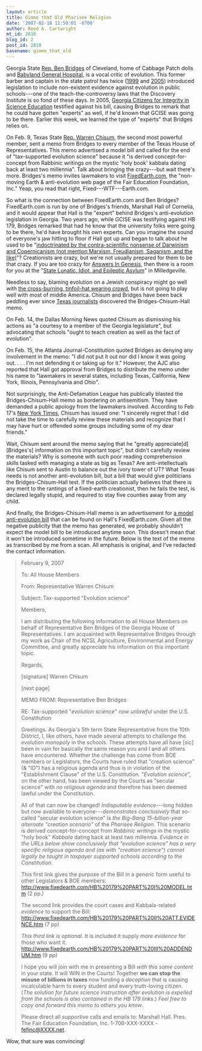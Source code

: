 ```yaml
---
layout: article
title: Gimme that Old Pharisee Religion
date: '2007-02-18 11:50:01 -0700'
author: Reed A. Cartwright
mt_id: 2810
blog_id: 2
post_id: 2810
basename: gimme_that_old
---
```

Georgia State [Rep. Ben Bridges](http://www.legis.state.ga.us/legis/2007_08/house/bios/bridgesBen/bridgesBenBio.htm) of Cleveland, home of Cabbage Patch dolls and [Babyland General Hospital](http://en.wikipedia.org/wiki/Babyland_General_Hospital), is a vocal critic of evolution.  This former barber and captain in the state patrol has twice ([1999](http://www.legis.ga.gov/legis/1999_00/leg/fulltext/hb117.htm) and [2005](http://www.legis.state.ga.us/legis/2005_06/fulltext/hb179.htm)) introduced legislation to include non-existent evidence against evolution in public schools---one of the teach-the-controversy laws that the Discovery Institute is so fond of these days.  In 2005, [Georgia Citizens for Integrity in Science Education](http://georgiascience.org/) testified against his bill, causing Bridges to remark that he could have gotten "experts" as well, if he'd known that GCISE was going to be there.  Earlier this week, we learned the type of "experts" that Bridges relies on.

On Feb. 9, Texas State [Rep. Warren Chisum](http://www.house.state.tx.us/members/dist88/chisum.htm), the second most powerful member, sent a memo from Bridges to every member of the Texas House of Representatives.  This memo advertised a model bill and called for the end of "tax-supported evolution science" because it "is derived concept-for-concept from Rabbinic writings on the mystic 'holy book' kabbala dating back at least two millennia".  Talk about bringing the crazy---but wait there's more.  Bridges's memo invites lawmakers to visit [FixedEarth.com](http://www.fixedearth.com/), the "non-moving Earth & anti-evolution web page of the Fair Education Foundation, Inc."  Yeap, you read that right, Fixed---WTF---Earth.com.

So what is the connection between FixedEarth.com and Ben Bridges?  FixedEarth.com is run by one of Bridges's friends, Marshall Hall of Cornelia, and it would appear that Hall is the "expert" behind Bridges's anti-evolution legislation in Georgia.  Two years ago, while GCISE was testifying against HB 179, Bridges remarked that had he know that the university folks were going to be there, he'd have brought his own experts. Can you imagine the sound of everyone's jaw hitting to floor if Hall got up and began to talk about he used to be "[indoctrinated by the contra-scientific nonsense of Darwinism and Copernicanism (not mention Marxism, Freudianism, Saganism, and the like)](http://www.positiveatheism.org/mail/eml9973.htm)"?  Creationists are crazy, but we're not usually prepared for them to be that crazy.  If you are too crazy for [Answers In Genesis](http://www.answersingenesis.org/tj/v15/i2/geocentrism_review.asp), then there is a room for you at the "[State Lunatic, Idiot, and Epileptic Asylum](http://en.wikipedia.org/wiki/Central_State_Hospital_%28Georgia%29)" in Milledgeville.

Needless to say, blaming evolution on a Jewish conspiracy might go well with [the cross-burning, tinfoil-hat wearing crowd](http://www.mrcranky.com/movies/amoresperros/30.html), but is not going to play well with most of middle America.  Chisum and Bridges have been back peddling ever since [Texas journalists](http://www.dallasnews.com/sharedcontent/dws/news/texassouthwest/stories/DN-evolution_14tex.ART.State.Edition1.298e1cb.html) discovered the Bridges-Chisum-Hall memo.

On Feb. 14, the Dallas Morning News quoted Chisum as dismissing his actions as "a courtesy to a member of the Georgia legislature", but advocating that schools "ought to teach creation as well as the fact of evolution".

On Feb. 15, the Atlanta Journal-Constitution quoted Bridges as denying any involvement in the memo: "I did not put it out nor did I know it was going out. . . .  I'm not defending it or taking up for it."  However, the AJC also reported that Hall got approval from Bridges to distribute the memo under his name to "lawmakers in several states, including Texas, California, New York, Illinois, Pennsylvania and Ohio".

Not surprisingly, the Anti-Defamation League has publically blasted the Bridges-Chisum-Hall memo as bordering on antisemitism.  They have demanded a public apology from the lawmakers involved.  According to Feb 17's [New York Times](http://www.nytimes.com/2007/02/17/us/17texas.html), Chisum has issued one: "I sincerely regret that I did not take the time to carefully review these materials and recognize that I may have hurt or offended some groups including some of my dear friends."

Wait, Chisum sent around the memo saying that he "greatly appreciate\[d\] \[Bridges's\] information on this important topic", but didn't carefully review the materials?  Why is someone with such poor reading comprehension skills tasked with managing a state as big as Texas?  Are anti-intellectuals like Chisum sent to Austin to balance out the ivory tower of UT?  What Texas needs is not another anti-evolution bill, but a bill that would give politicians the Bridges-Chisum-Hall test.  If the politician actually believes that there is any merit to the rantings of a fixed-earth creationist, then he fails the test, is declared legally stupid, and required to stay five counties away from any child.  

And finally, the Bridges-Chisum-Hall memo is an advertisement for [a model anti-evolution bill](http://www.fixedearth.com/HB%20179%20PART%20I%20MODEL.htm) that can be found on Hall's FixedEarth.com.  Given all the negative publicity that the memo has generated, we probably shouldn't expect the model bill to be introduced anytime soon.  This doesn't mean that it won't be introduced sometime in the future.  Below is the text of the memo as transcribed by me from a scan.  All emphasis is original, and I've redacted the contact information.

> February 9, 2007
> 
> To: All House Members
> 
> From: Representative Warren Chisum
> 
> Subject: Tax-supported "Evolution science"
> 
> Members,
> 
> I am distributing the following information to all House Members on behalf of Representative Ben Bridges of the Georgia House of Representatives.  I am acquainted with Representative Bridges through my work as Chair of the NCSL Agriculture, Environmental and Energy Committee, and greatly appreciate his information on this important topic.
> 
> Regards,
> 
> \[signature\]
> Warren Chisum
> 
> \[next page\]
> 
> MEMO FROM: Representative Ben Bridges
> 
> RE: Tax-supported "_evolution science_" now _unlawful_ under the U.S. Constitution
> 
> Greetings.  As Georgia's 5th term State Representative from the 10th District, I, like others, have made several attempts to challenge the _evolution monopoly_ in the schools.  These attempts have all have \[sic\] been in vain for basically the same reason you and I and all others have encountered.  Whether the challenge has come from BOE members or Legislators, the Courts have ruled that "creation science" (& "ID") has a religious agenda and thus is in violation of the "Establishment Clause" of the U.S. Constitution.  "_Evolution science_", on the other hand, has been viewed by the Courts as "secular science" with _no religious agenda_ and therefore has been deemed lawful under the Constitution.
> 
> All of that can now be changed!  _Indisputable evidence_---long hidden but now available to everyone---_demonstrates conclusively_ that so-called "secular evolution science" is _the Big-Bang 15-billion-year alternate "creation scenario"_ of the _Pharisee Religion_.  This scenario is derived concept-for-concept from _Rabbinic writings_ in the mystic "holy book" _Kabbala_ dating back at least two millennia.  _Evidence in the URLs below show _conclusively_ that "_evolution science_" has a very specific _religious_ agenda and (as with "creation science") cannot _legally_ be taught in taxpayer supported schools _according to the Constitution__.
> 
> This first link gives the purpose of the Bill in a _generic_ form useful to other Legislators & BOE members:
> http://www.fixedearth.com/HB%20179%20PART%20I%20MODEL.htm (2 pp.)
> 
> The second link provides the court cases and Kabbala-related _evidence_ to support the Bill:
> http://www.fixedearth.com/HB%20179%20PART%20II%20ATT.EVIDENCE.htm (7 pp)
> 
> _This third link is optional._  It is included it supply _more evidence_ for those who want it.
> http://www.fixedearth.com/HB%20179%20PART%20III%20ADDENDUM.htm (9 pp)
> 
> I hope you will join with me in presenting a Bill _with this same content_ in your state.  It will WIN in the Courts!  Together __we can stop the misuse of billions in taxes__ now funding a _deception_ that is causing incalculable harm to every student and every truth-loving citizen.  (_The solution for future science instruction after evolution is _expelled from the schools_ is also contained in the HB 179 links_.)  _Feel free to copy and forward this memo to others you know_.
> 
> Please direct all _supportive_ calls and emails to: Marshall Hall. Pres. The Fair Education Foundation, Inc.  1-706-XXX-XXXX - fefinc@XXXX.net.

Wow, that sure was convincing!
